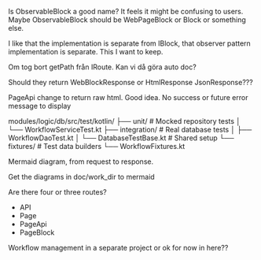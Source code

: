 

Is ObservableBlock a good name?
It feels it might be confusing to users.
Maybe ObservableBlock should be WebPageBlock or Block or something else.

I like that the implementation is separate from IBlock, that observer pattern implementation is separate.
This I want to keep.



Om tog bort getPath från IRoute. Kan vi då göra auto doc?


Should they return WebBlockResponse or HtmlResponse JsonResponse???



PageApi change to return raw html. Good idea. No success
or future error message to display


modules/logic/db/src/test/kotlin/
├── unit/                    # Mocked repository tests
│   └── WorkflowServiceTest.kt
├── integration/             # Real database tests
│   ├── WorkflowDaoTest.kt
│   └── DatabaseTestBase.kt  # Shared setup
└── fixtures/                # Test data builders
└── WorkflowFixtures.kt

Mermaid diagram, from request to response.

Get the diagrams in doc/work_dir to mermaid


Are there four or three routes?
- API
- Page
- PageApi
- PageBlock

Workflow management in a separate project or ok for now in here??
